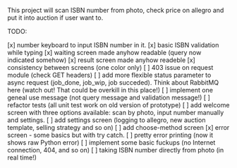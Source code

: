 This project will scan ISBN number from photo, check price on allegro and put it into auction if
user want to.

TODO:

[x] number keyboard to input ISBN number in it.
[x] basic ISBN validation while typing
[x] waiting screen made anyhow readable (query now indicated somehow)
[x] result screen made anyhow readeble
[x] consistency between screens (one color only)
[ ] 403 issue on request module (check GET headers)
[ ] add more flexible status parameter to async request (job_done, job_wip, job succeded). Think about RabbitMQ here (watch out! That could be overkill in this place!)
[ ] implement one geneal use message (not query message and validation message!)
[ ] refactor tests (all unit test work on old version of prototype)
[ ] add welcome screen with three options available: scan by photo, input number manually and settings.
[ ] add settings screen (logging to allegro, new auction template, selling strategy and so on)
[ ] add choose-method screen
[x] error screen - some basics but with try catch.
  [ ] pretty error printing (now it shows raw Python error)
  [ ] implement some basic fuckups (no Internet connection, 404, and so on)
[ ] taking ISBN number directly from photo (in real time!)
